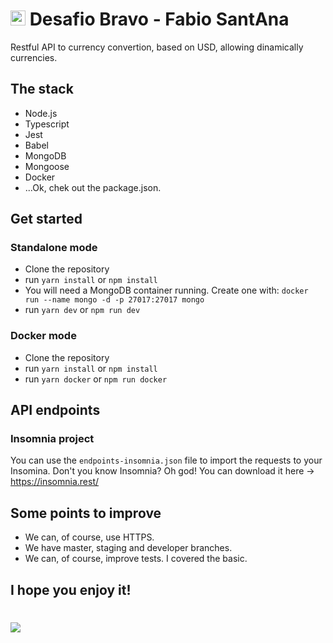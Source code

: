 # <img src="https://avatars1.githubusercontent.com/u/7063040?v=4&s=200.jpg" alt="HU" width="24" /> Desafio Bravo - Fabio SantAna

Restful API to currency convertion, based on USD, allowing dinamically currencies.

## The stack

- Node.js
- Typescript
- Jest
- Babel
- MongoDB
- Mongoose
- Docker
- ...Ok, chek out the package.json.

## Get started

### Standalone mode

- Clone the repository
- run `yarn install`  or  `npm install`
- You will need a MongoDB container running. Create one with: `docker run --name mongo -d -p 27017:27017 mongo`
- run `yarn dev`  or  `npm run dev`

### Docker mode

- Clone the repository
- run `yarn install`  or  `npm install`
- run `yarn docker`  or  `npm run docker`

## API endpoints

### Insomnia project

You can use the `endpoints-insomnia.json` file to import the requests to your Insomina. Don't you know Insomnia? Oh god! You can download it here -> https://insomnia.rest/

## Some points to improve

- We can, of course, use HTTPS.
- We have master, staging and developer branches.
- We can, of course, improve tests. I covered the basic.

## I hope you enjoy it!

# <img src="https://media.giphy.com/media/H6KusZ8pzxtyymblnE/giphy.gif"/>

